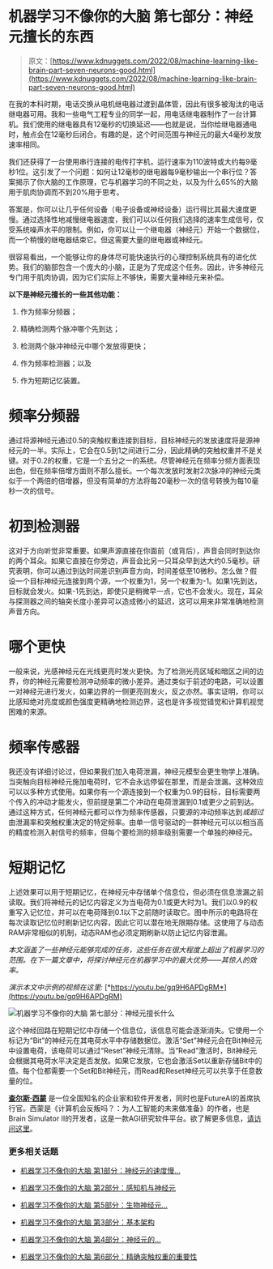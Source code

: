# 机器学习不像你的大脑 第七部分：神经元擅长的东西

> 原文：[https://www.kdnuggets.com/2022/08/machine-learning-like-brain-part-seven-neurons-good.html](https://www.kdnuggets.com/2022/08/machine-learning-like-brain-part-seven-neurons-good.html)

在我的本科时期，电话交换从电机继电器过渡到晶体管，因此有很多被淘汰的电话继电器可用。我和一些电气工程专业的同学一起，用电话继电器制作了一台计算机。我们使用的继电器具有12毫秒的切换延迟——也就是说，当你给继电器通电时，触点会在12毫秒后闭合。有趣的是，这个时间范围与神经元的最大4毫秒发放速率相同。

我们还获得了一台使用串行连接的电传打字机，运行速率为110波特或大约每9毫秒1位。这引发了一个问题：如何让12毫秒的继电器每9毫秒输出一个串行位？答案揭示了你大脑的工作原理，它与机器学习的不同之处，以及为什么65%的大脑用于肌肉协调而不到20%用于思考。

答案是，你可以让几乎任何设备（电子设备或神经设备）运行得比其最大速度更慢。通过选择性地减慢继电器速度，我们可以以任何我们选择的速率生成信号，仅受系统噪声水平的限制。例如，你可以让一个继电器（神经元）开始一个数据位，而一个稍慢的继电器结束它。但这需要大量的继电器或神经元。

很容易看出，一个能够让你的身体尽可能快速执行的心理控制系统具有的进化优势。我们的脑部包含一个庞大的小脑，正是为了完成这个任务。因此，许多神经元专门用于肌肉协调，因为它们实际上不够快，需要大量神经元来补偿。

**以下是神经元擅长的一些其他功能：**

1.  作为频率分频器；

1.  精确检测两个脉冲哪个先到达；

1.  检测两个脉冲神经元中哪个发放得更快；

1.  作为频率检测器；以及

1.  作为短期记忆装置。

# 频率分频器

通过将源神经元通过0.5的突触权重连接到目标，目标神经元的发放速度将是源神经元的一半。实际上，它会在0.5到1之间进行二分，因此精确的突触权重并不是关键。对于0.2的权重，它是一个五分之一的系统。尽管神经元在频率分频方面表现出色，但在频率倍增方面则不那么擅长。一个每次发放时发射2次脉冲的神经元类似于一个两倍的倍增器，但没有简单的方法将每20毫秒一次的信号转换为每10毫秒一次的信号。

# 初到检测器

这对于方向听觉非常重要。如果声源直接在你面前（或背后），声音会同时到达你的两个耳朵。如果它直接在你旁边，声音会比另一只耳朵早到达大约0.5毫秒。研究表明，你可以通过到达时间差识别声音方向，时间差低至10微秒。怎么做？假设一个目标神经元连接到两个源，一个权重为1，另一个权重为-1。如果1先到达，目标就会发火。如果-1先到达，即使只是稍微早一点，它也不会发火。现在，耳朵与探测器之间的轴突长度小差异可以造成微小的延迟，这可以用来非常准确地检测声音方向。

# 哪个更快

一般来说，光感神经元在光线更亮时发火更快。为了检测光亮区域和暗区之间的边界，你的神经元需要检测冲动频率的微小差异。通过类似于前述的电路，可以设置一对神经元进行发火，如果边界的一侧更亮则发火，反之亦然。事实证明，你可以比感知绝对亮度或颜色强度更精确地检测边界，这也是许多视觉错觉和计算机视觉困难的来源。

# 频率传感器

我还没有详细讨论过，但如果我们加入电荷泄漏，神经元模型会更生物学上准确。当突触向目标神经元施加电荷时，它不会永远停留在那里，而是会泄漏。这种效应可以以多种方式使用。如果你有一个源连接到一个权重为0.9的目标，目标需要两个传入的冲动才能发火，但前提是第二个冲动在电荷泄漏到0.1或更少之前到达。通过这种方式，任何神经元都可以作为频率传感器，只要源的冲动频率达到*或超过*由泄漏率和突触权重决定的特定频率。由单一信号驱动的一群神经元可以以相当高的精度检测入射信号的频率，但每个要检测的频率级别需要一个单独的神经元。

# 短期记忆

上述效果可以用于短期记忆，在神经元中存储单个信息位，但必须在信息泄漏之前读取。我们将神经元的记忆内容定义为当电荷为0.1或更大时为1。我们以0.9的权重写入记忆位，并可以在电荷降到0.1以下之前随时读取它。图中所示的电路将在每次读取记忆位时刷新记忆内容，因此它可以潜在地无限期存储。这使用了与动态RAM非常相似的机制，动态RAM也必须定期刷新以防止记忆内容泄漏。

*本文涵盖了一些神经元能够完成的任务，这些任务在很大程度上超出了机器学习的范围。在下一篇文章中，将探讨神经元在机器学习中的最大优势——其惊人的效率。*

*演示本文中示例的视频在这里:* [*https://youtu.be/gq9H6APDgRM*](https://youtu.be/gq9H6APDgRM)

![机器学习不像你的大脑 第七部分：神经元擅长什么](../Images/f49ed336b6594590c254057d9dc1dd93.png)

这个神经回路在短期记忆中存储一个信息位，该信息可能会逐渐消失。它使用一个标记为“Bit”的神经元在其电荷水平中存储数据位。激活“Set”神经元会在Bit神经元中设置电荷，该电荷可以通过“Reset”神经元清除。当“Read”激活时，Bit神经元会根据其电荷水平决定是否发放。如果它发放，它也会激活Set以重新存储Bit中的值。每个位都需要一个Set和Bit神经元，而Read和Reset神经元可以共享于任意数量的位。

**[查尔斯·西蒙](https://futureai.guru/Founder.aspx)** 是一位全国知名的企业家和软件开发者，同时也是FutureAI的首席执行官。西蒙是《计算机会反叛吗？：为人工智能的未来做准备》的作者，也是Brain Simulator II的开发者，这是一款AGI研究软件平台。欲了解更多信息，[请访问这里](https://futureai.guru/Founder.aspx)。

### 更多相关话题

+   [机器学习不像你的大脑 第1部分：神经元的速度慢…](https://www.kdnuggets.com/2022/04/machine-learning-like-brain-part-one-neurons-slow-slow-slow.html)

+   [机器学习不像你的大脑 第2部分：感知机与神经元](https://www.kdnuggets.com/2022/05/machine-learning-like-brain-part-two-perceptrons-neurons.html)

+   [机器学习不像你的大脑 第5部分：生物神经元…](https://www.kdnuggets.com/2022/07/machine-learning-like-brain-part-5-biological-neurons-cant-summation-inputs.html)

+   [机器学习不像你的大脑 第3部分：基本架构](https://www.kdnuggets.com/2022/06/machine-learning-like-brain-part-3-fundamental-architecture.html)

+   [机器学习不像你的大脑 第4部分：神经元的…](https://www.kdnuggets.com/2022/06/machine-learning-like-brain-part-4-neuron-limited-ability-represent-precise-values.html)

+   [机器学习不像你的大脑 第6部分：精确突触权重的重要性](https://www.kdnuggets.com/2022/08/machine-learning-like-brain-part-6-importance-precise-synapse-weights-ability-set-quickly.html)
